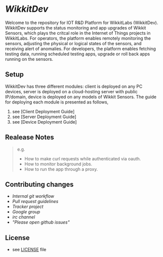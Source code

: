 # _WikkitDev_

Welcome to the repository for IOT R&D Platform for WikkitLabs (WikkitDev). WikkitDev supports the status monitoring and app upgrades of Wikkit Sensors, which plays the critcal role in the Internet of Things projects in WikkitLabs. For operators, the platform enables remotely monitoring the sensors, adjusting the physical or logical states of the sensors, and receiving alert of anomalies. For developers, the platform enables fetching testing data, running scheduled testing apps, upgrade or roll back apps running on the sensors. 

## Setup

WikkitDev has three different modules: client is deployed on any PC devices, server is deployed on a cloud-hosting server with public IP/domain, device is deployed on any models of Wikkit Sensors. The guide for deploying each module is presented as follows,

1. see [Client Deployment Guide]
2. see [Server Deployment Guide]
3. see [Device Deployment Guide]

## Realease Notes

> e.g.
> 
> - How to make curl requests while authenticated via oauth.
> - How to monitor background jobs.
> - How to run the app through a proxy.

## Contributing changes

- _Internal git workflow_
- _Pull request guidelines_
- _Tracker project_
- _Google group_
- _irc channel_
- _"Please open github issues"_

## License
* see [LICENSE](https://github.com/bovenyan/WL_dev/LICENSE) file
